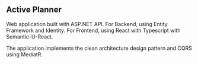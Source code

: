 ## Active Planner
Web application built with ASP.NET API.
For Backend, using Entity Framework and Identity.
For Frontend, using React with Typescript with Semantic-U-React.

The application implements the clean architecture design pattern and CQRS using MediatR.
